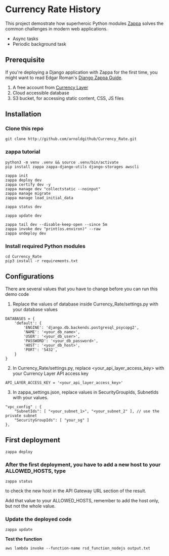 # Currency Rate History
This project demostrate how superheroic Python modules [Zappa](https://github.com/Miserlou/Zappa) solves the common challenges in modern web applications.

- Async tasks
- Periodic background task

## Prerequisite
If you're deploying a Django application with Zappa for the first time, you might want to read Edgar Roman's [Django Zappa Guide](https://edgarroman.github.io/zappa-django-guide/).

1. A free account from [Currency Layer](https://currencylayer.com/)
2. Cloud accessible database
3. S3 bucket, for accessing static content, CSS, JS files

## Installation
### Clone this repo
```
git clone http://github.com/arnoldgithub/Currency_Rate.git
```

### __zappa tutorial__
```
python3 -m venv .venv && source .venv/bin/activate
pip install zappa zappa-django-utils django-storages awscli

zappa init
zappa deploy dev
zappa certify dev -y
zappa manage dev "collectstatic --noinput"
zappa manage migrate
zappa manage load_initial_data

zappa status dev

zappa update dev

zappa tail dev --disable-keep-open --since 5m
zappa invoke dev "print(os.environ)" --raw
zappa undeploy dev

```

### Install required Python modules
```
cd Currency_Rate
pip3 install -r requirements.txt
```

## Configurations
There are several values that you have to change before you can run this demo code
1. Replace the values of database inside Currency_Rate/settings.py with your database values
```
DATABASES = {
    'default': {
        'ENGINE': 'django.db.backends.postgresql_psycopg2',
        'NAME': '<your_db_name>',
        'USER': '<your_db_user>',
        'PASSWORD': '<your_db_password>',
        'HOST': '<your_db_host>',
        'PORT': '5432',
    }
}
```

2. In Currency_Rate/settings.py, replace <your_api_layer_access_key> with your Currency Layer API access key
```
API_LAYER_ACCESS_KEY = '<your_api_layer_access_key>'
```

3. In zappa_settings.json, replace values in SecurityGroupIds, SubnetIds with your values.
```
"vpc_config" : {
    "SubnetIds": [ "<your_subnet_1>", "<your_subnet_2" ], // use the private subnet
    "SecurityGroupIds": [ "your_sg" ]
},
```

## First deployment
```
zappa deploy
```

### After the first deployment, you have to add a new host to your ALLOWED_HOSTS, type
```
zappa status
```
to check the new host in the API Gateway URL section of the result.

Add that value to your ALLOWED_HOSTS, remember to add the host only, but not the whole value.

### Update the deployed code
```
zappa update
```

__Test the function__
```
aws lambda invoke --function-name rsd_function_nodejs output.txt
```
